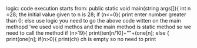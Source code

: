 logic:
code execution starts from:
public static void main(string args[]){
int n =28;
 the initial value given to n is 28;
 if (n<=0){
 print enter number greater than 0;
 else
 use logic 
 you need to go the above code witten on the main methopd 'we used void methos and the main method is static method 
 so we need to call the method 
 if (n>19){
 print(ten[n/10]+""+(one[n];
 else {
 print(one[n];
 if(n>0){
 print(ch)
 ch is empty 
 so no need to print 
